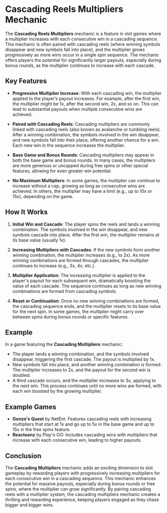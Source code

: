 # Cascading Reels Multipliers Mechanic

The **Cascading Reels Multipliers** mechanic is a feature in slot games where a multiplier increases with each consecutive win in a cascading sequence. This mechanic is often paired with cascading reels (where winning symbols disappear and new symbols fall into place), and the multiplier grows progressively as more wins occur in a single spin sequence. The mechanic offers players the potential for significantly larger payouts, especially during bonus rounds, as the multiplier continues to increase with each cascade.

## Key Features

- **Progressive Multiplier Increase**: With each cascading win, the multiplier applied to the player’s payout increases. For example, after the first win, the multiplier might be 1x, after the second win, 2x, and so on. This can lead to substantial payouts when multiple consecutive wins are achieved.

- **Paired with Cascading Reels**: Cascading multipliers are commonly linked with cascading reels (also known as avalanche or tumbling reels). After a winning combination, the symbols involved in the win disappear, and new symbols fall into their place, offering another chance for a win. Each new win in the sequence increases the multiplier.

- **Base Game and Bonus Rounds**: Cascading multipliers may appear in both the base game and bonus rounds. In many cases, the multipliers are more generous or uncapped during free spins or other special features, allowing for even greater win potential.

- **No Maximum Multipliers**: In some games, the multiplier can continue to increase without a cap, growing as long as consecutive wins are achieved. In others, the multiplier may have a limit (e.g., up to 10x or 15x), depending on the game.

## How It Works

1. **Initial Win and Cascade**: The player spins the reels and lands a winning combination. The symbols involved in the win disappear, and new symbols cascade into place. After the first win, the multiplier remains at its base value (usually 1x).

2. **Increasing Multipliers with Cascades**: If the new symbols form another winning combination, the multiplier increases (e.g., to 2x). As more winning combinations are formed through cascades, the multiplier continues to increase (e.g., 3x, 4x, etc.).

3. **Multiplier Application**: The increasing multiplier is applied to the player's payout for each subsequent win, dramatically boosting the value of each cascade. The sequence continues as long as new winning combinations are formed from cascading symbols.

4. **Reset or Continuation**: Once no new winning combinations are formed, the cascading sequence ends, and the multiplier resets to its base value for the next spin. In some games, the multiplier might carry over between spins during bonus rounds or specific features.

## Example

In a game featuring the **Cascading Multipliers** mechanic:
- The player lands a winning combination, and the symbols involved disappear, triggering the first cascade. The payout is multiplied by 1x.
- New symbols fall into place, and another winning combination is formed. The multiplier increases to 2x, and the payout for the second win is doubled.
- A third cascade occurs, and the multiplier increases to 3x, applying to the next win. This process continues until no more wins are formed, with each win boosted by the growing multiplier.

## Example Games

- **Gonzo's Quest** by NetEnt: Features cascading reels with increasing multipliers that start at 1x and go up to 5x in the base game and up to 15x in the free spins feature.
- **Reactoonz** by Play'n GO: Includes cascading wins with multipliers that increase with each consecutive win, leading to higher payouts.

## Conclusion

The **Cascading Multipliers** mechanic adds an exciting dimension to slot gameplay by rewarding players with progressively increasing multipliers for each consecutive win in a cascading sequence. This mechanic enhances the potential for massive payouts, especially during bonus rounds or free spins, where the multiplier can grow significantly. By pairing cascading reels with a multiplier system, the cascading multipliers mechanic creates a thrilling and rewarding experience, keeping players engaged as they chase bigger and bigger wins.
